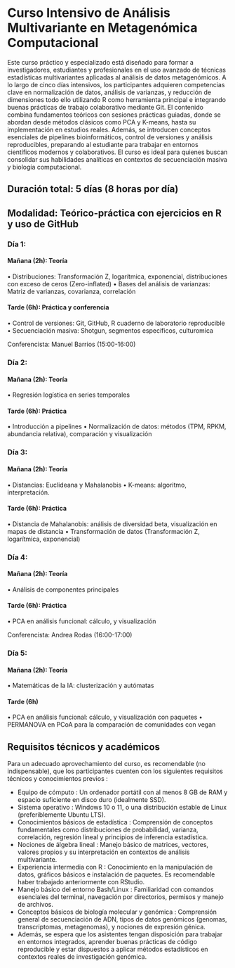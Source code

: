 # Curso Intensivo de Análisis Multivariante en Metagenómica Computacional

Este curso práctico y especializado está diseñado para formar a investigadores, estudiantes y profesionales en el uso avanzado de técnicas estadísticas multivariantes aplicadas al análisis de datos metagenómicos. 
A lo largo de cinco días intensivos, los participantes adquieren competencias clave en normalización de datos, análisis de varianzas, y reducción de dimensiones todo ello utilizando R como herramienta principal e integrando buenas prácticas de trabajo colaborativo mediante Git. 
El contenido combina fundamentos teóricos con sesiones prácticas guiadas, donde se abordan desde métodos clásicos como PCA y K-means, hasta su implementación en estudios reales. Además, se introducen conceptos esenciales de pipelines bioinformáticos, control de versiones y análisis reproducibles, preparando al estudiante para trabajar en entornos científicos modernos y colaborativos. 
El curso es ideal para quienes buscan consolidar sus habilidades analíticas en contextos de secuenciación masiva y biología computacional.


## Duración total: 5 días (8 horas por día)
## Modalidad: Teórico-práctica con ejercicios en R y uso de GitHub


### Día 1: 
#### Mañana (2h): Teoría
•	Distribuciones: Transformación Z, logarítmica, exponencial, distribuciones con exceso de ceros (Zero-inflated)
•	Bases del análisis de varianzas: Matriz de varianzas, covarianza, correlación

#### Tarde (6h): Práctica y conferencia
•	Control de versiones: Git, GitHub, R cuaderno de laboratorio reproducible
•	Secuenciación masiva: Shotgun, segmentos específicos, culturomica

Conferencista: Manuel Barrios (15:00-16:00)


### Día 2: 
#### Mañana (2h): Teoría
•	Regresión logística en series temporales

#### Tarde (6h): Práctica
•	Introducción a pipelines
•	Normalización de datos: métodos (TPM, RPKM, abundancia relativa), comparación y visualización

### Día 3: 
#### Mañana (2h): Teoría
•	Distancias: Euclideana y Mahalanobis
•	K-means: algoritmo, interpretación.

#### Tarde (6h): Práctica
•	Distancia de Mahalanobis: análisis de diversidad beta, visualización en mapas de distancia
•	Transformación de datos (Transformación Z, logarítmica, exponencial)

### Día 4: 
#### Mañana (2h): Teoría
•	Análisis de componentes principales

#### Tarde (6h): Práctica
•	PCA en análisis funcional: cálculo, y visualización

Conferencista: Andrea Rodas (16:00-17:00)


### Día 5: 
#### Mañana (2h): Teoría
•	Matemáticas de la IA: clusterización y autómatas

#### Tarde (6h)
•	PCA en análisis funcional: cálculo, y visualización con paquetes
•	PERMANOVA en PCoA para la comparación de comunidades con vegan

## Requisitos técnicos y académicos
Para un adecuado aprovechamiento del curso, es recomendable (no indispensable), que los participantes cuenten con los siguientes requisitos técnicos y conocimientos previos :

* Equipo de cómputo : Un ordenador portátil con al menos 8 GB de RAM y espacio suficiente en disco duro (idealmente SSD).
* Sistema operativo : Windows 10 o 11, o una distribución estable de Linux (preferiblemente Ubuntu LTS).
* Conocimientos básicos de estadística : Comprensión de conceptos fundamentales como distribuciones de probabilidad, varianza, correlación, regresión lineal y principios de inferencia estadística.
* Nociones de álgebra lineal : Manejo básico de matrices, vectores, valores propios y su interpretación en contextos de análisis multivariante.
* Experiencia intermedia con R : Conocimiento en la manipulación de datos, gráficos básicos e instalación de paquetes. Es recomendable haber trabajado anteriormente con RStudio.
* Manejo básico del entorno Bash/Linux : Familiaridad con comandos esenciales del terminal, navegación por directorios, permisos y manejo de archivos.
* Conceptos básicos de biología molecular y genómica : Comprensión general de secuenciación de ADN, tipos de datos genómicos (genomas, transcriptomas, metagenomas), y nociones de expresión génica.
* Además, se espera que los asistentes tengan disposición para trabajar en entornos integrados, aprender buenas prácticas de código reproducible y estar dispuestos a aplicar métodos estadísticos en contextos reales de investigación genómica.
